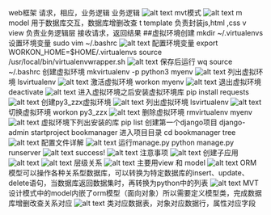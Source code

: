 web框架
请求，相应，业务逻辑
业务逻辑
![alt text](截图文件\image-41.png)
mvt模式
![alt text](截图文件\image-42.png)
m model 用于数据库交互，数据库增删改查
t template 负责封装js,html ,css
v view  负责业务逻辑层 接收请求，返回结果
##虚拟环境创建
mkdir ~/.virtualenvs
设置环境变量
sudo vim ~/.bashrc
![alt text](截图文件/image-43.png)
配置环境变量
export WORKON_HOME=$HOME/.virtualenvs
source /usr/local/bin/virtualenvwrapper.sh
![alt text](截图文件/image-44.png)
保存后运行
wq
source ~/.bashrc
创建虚拟环境
mkvirtualenv -p python3 myenv
![alt text](截图文件/image-45.png)
列出虚拟环境
lsvirtualenv
![alt text](截图文件/image-46.png)
激活虚拟环境
workon myenv
![alt text](截图文件/image-47.png)
退出虚拟环境
deactivate
![alt text](截图文件/image-48.png)
进入虚拟环境之后安装虚拟环境库
pip install requests
![alt text](截图文件/image-49.png)
创建py3_zzx虚拟环境
![alt text](截图文件/image-50.png)
列出虚拟环境
lsvirtualenv
![alt text](截图文件/image-51.png)
切换虚拟环境
workon py3_zzx
![alt text](截图文件/image-52.png)
删除虚拟环境
rmvirtualenv myenv
![alt text](截图文件/image-53.png)
虚拟环境下列出安装的库
pip list
创建第一个django项目
django-admin startproject bookmanager
进入项目目录
cd bookmanager
tree
![alt text](截图文件/image-55.png)
配置文件详解
![alt text](截图文件/image-56.png)
运行manage.py
python manage.py runserver
![alt text](截图文件/image-57.png)
success!
![alt text](截图文件/image-58.png)
注意事项
![alt text](截图文件/image-59.png)
创建子应用
![alt text](截图文件/image-66.png)
![alt text](截图文件/image-67.png)
层级关系
![alt text](截图文件/image-68.png)
主要用view 和 model 
![alt text](截图文件/image-69.png)
ORM模型可以操作各种关系型数据库，可以转换为特定数据库的insert、update、delete语句，当数据库返回数据集时，再转换为python中的列表
![alt text](截图文件/image-71.png)
MVT设计模式中的model内嵌了orm模型（面向对象）所以需要定义模型类，完成数据库增删改查关系对应
![alt text](截图文件/image-72.png)
类对应数据表，对象对应数据行，属性对应字段

